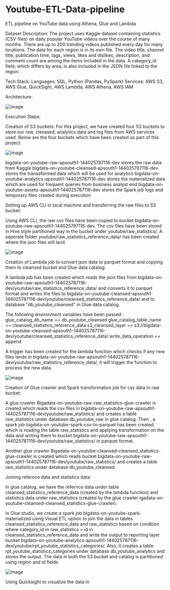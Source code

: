 # Youtube-ETL-Data-pipeline
ETL pipeline on YouTube data using Athena, Glue and Lambda

Dataset Description:
The project uses Kaggle dataset containing statistics (CSV files) on daily popular YouTube videos over
the course of many months. There are up to 200 trending videos published every day
for many locations. The data for each region is in its own file. The video title, channel
title, publication time, tags, views, likes and dislikes, description, and comment count
are among the items included in the data. A category_id field, which differs by area, is
also included in the JSON file linked to the region.

Tech Stack:
Languages: SQL, Python (Pandas, PySpark)
Services: AWS S3, AWS Glue, QuickSight, AWS Lambda, AWS Athena, AWS IAM

Architecture:

![image](https://github.com/user-attachments/assets/b9ea32e6-8113-4f7e-b758-8194855c01e1)

Execution Steps:

Creation of S3 buckets:
For this project, we have created four S3 buckets to store our raw, clenased, analytics data and log files from AWS services used. Below are the four buckets which have been created as part of this project:

![image](https://github.com/user-attachments/assets/0e799074-7748-4a8f-9f90-e7c049287eb4)

bigdata-on-youtube-raw-apsouth1-144025787116-dev stores the raw data from Kaggle
bigdata-on-youtube-cleansed-apsouth1-144025787116-dev stores the transaformed data which will be used for analytics
bigdata-on-youtube-analytics-apsouth1-144025787116-dev stores the materialized data which are used for frequent queries from business analyst end
bigdata-on-youtube-assets-apsouth1-144025787116-dev stores the Spark job logs and temporary files created during execution

Setting up AWS CLI in local machine and transferring the raw files to S3 bucket:

Using AWS CLI, the raw csv files have been copied to bucket bigdata-on-youtube-raw-apsouth1-144025787116-dev. The csv files have been stored in Hive style partitioned way in the bucket under youtube/raw_statistics/. A seperate folder youtube/raw_statistics_reference_data/ has been created where the json files will land. 

![image](https://github.com/user-attachments/assets/5498ba94-ef50-4341-bb22-b676f6192dcc)

Creation of Lambda job to convert json data to parquet format and copying them to cleansed bucket and Glue data catalog:

A lambda job has been created which reads the json files from bigdata-on-youtube-raw-apsouth1-144025787116-dev/youtube/raw_statistics_reference_data/ and converts it to parquet format and writes the files to bigdata-on-youtube-cleansed-apsouth1-144025787116-dev/youtube/cleansed_statistics_reference_data/ and to database "db_youtube_cleansed" in Glue data catalog. 

The following environment variables have been passed :
glue_catalog_db_name == db_youtube_cleansed
glue_catalog_table_name == cleansed_statistics_reference_data
s3_cleansed_layer == s3://bigdata-on-youtube-cleansed-apsouth1-144025787116-dev/youtube/cleansed_statistics_reference_data/
write_data_operation == append

A trigger has been created for the lambda function which checks if any new files lands in bigdata-on-youtube-raw-apsouth1-144025787116-dev/youtube/raw_statistics_reference_data/, it will trigger the function to process the new data. 

![image](https://github.com/user-attachments/assets/9e32787b-0ee0-4f96-a475-a99cb0d27101)

Creation of Glue crawler and Spark transformation job for csv data in raw bucket:

A glue crawler Bigadata-on-youtube-raw-raw_statistics-glue-crawler is created which reads the csv files in bigdata-on-youtube-raw-apsouth1-144025787116-dev/youtube/raw_statistics/ and creates a table raw_statistics under database db_youtube_raw in glue catalog. Then , a spark job bigdata-on-youtube-spark-csv-to-parquet has been created which is reading the table raw_statistics and applying transformation on the data and writing them to bucket bigdata-on-youtube-raw-apsouth1-144025787116-dev/youtube/raw_statistics/ in parquet format. 

Another glue crawler Bigadata-on-youtube-cleansed-cleansed_statistics-glue-crawler is created which reads bucket bigdata-on-youtube-raw-apsouth1-144025787116-dev/youtube/raw_statistics/ and creates a table raw_statistics under database db_youtube_cleansed. 

Joining refernce data and statistics data:

In glue catalog, we have the refernce data under table cleansed_statistics_reference_data (created by the lambda function) and statistics data under raw_statistics (created by the glue crawler igadata-on-youtube-cleansed-cleansed_statistics-glue-crawler).

In Glue studio, we create a spark job bigdata-on-youtube-spark-materialized using Visual ETL option to join the data in tables cleansed_statistics_reference_data and raw_statistics based on condition where category_id in raw_statistics = id in cleansed_statistics_reference_data and write the output to reporting layer bucket bigdata-on-youtube-analytics-apsouth1-144025787116-dev/youtube/rpt_youtube_statistics_categories/. Also, it creates a table rpt_youtube_statistics_categories under database db_youtube_analytics and stores the output. The data in both the S3 bucket and catalog is partitioned using region and id fields

![image](https://github.com/user-attachments/assets/f7b6aefa-1ae5-48be-9740-06531ac277be)

Using Quicksight to visualize the data in 








